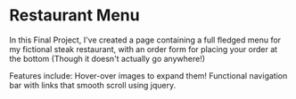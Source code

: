 # Restaurant Menu
In this Final Project, I've created a page containing a full fledged menu for my fictional steak restaurant, with an order form for placing your order at the bottom (Though it doesn't actually go anywhere!)

Features include:
Hover-over images to expand them!
Functional navigation bar with links that smooth scroll using jquery. 